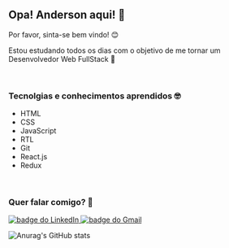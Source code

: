 <!--
**Anderson-Alencar/Anderson-Alencar** is a ✨ _special_ ✨ repository because its `README.md` (this file) appears on your GitHub profile.

Here are some ideas to get you started:

- 🔭 I’m currently working on ...
- 🌱 I’m currently learning ...
- 👯 I’m looking to collaborate on ...
- 🤔 I’m looking for help with ...
- 💬 Ask me about ...
- 📫 How to reach me: ...
- 😄 Pronouns: ...
- ⚡ Fun fact: ...
-->


<h2>Opa! Anderson aqui! 👋</h2>

<span>Por favor, sinta-se bem vindo! 😊</span>

<p>Estou estudando todos os dias com o objetivo de me tornar um Desenvolvedor Web FullStack 🚀 </p>
<br />

<h3>Tecnolgias e conhecimentos aprendidos 🤓</h3>
<ul>
  <li>HTML</li>
  <li>CSS</li>
  <li>JavaScript</li>
  <li>RTL</li>
  <li>Git</li>
  <li>React.js</li>
  <li>Redux</li>
</ul>
<br />

<h3>Quer falar comigo? 💬</h3>

<a href="https://www.linkedin.com/in/anderson-c-alencar/">
  <img 
    src="https://img.shields.io/badge/LinkedIn-0077B5?style=for-the-badge&logo=linkedin&logoColor=white"
    alt="badge do LinkedIn"   
  />
</a>

<a href="mailto:anderson23alencar@gmail.com">
  <img 
    src="https://img.shields.io/badge/Gmail-D14836?style=for-the-badge&logo=gmail&logoColor=white"
    alt="badge do Gmail"   
  />
</a>

![Anurag's GitHub stats](https://github-readme-stats.vercel.app/api?username=Anderson-Alencar&show_icons=true&theme=dark)
